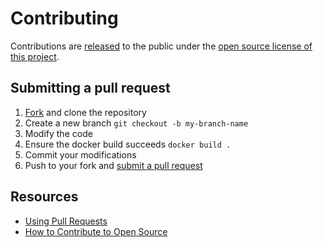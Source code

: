 # Contributing

Contributions are [released](https://help.github.com/articles/github-terms-of-service/#6-contributions-under-repository-license) to the public under the [open source license of this project](../LICENSE).

## Submitting a pull request

1. [Fork](https://github.com/kbuley/binpot/fork) and clone the repository
1. Create a new branch `git checkout -b my-branch-name`
1. Modify the code
1. Ensure the docker build succeeds `docker build .`
1. Commit your modifications
1. Push to your fork and [submit a pull request](https://github.com/kbuley/binpot/compare)

## Resources

- [Using Pull Requests](https://help.github.com/articles/about-pull-requests/)
- [How to Contribute to Open Source](https://opensource.guide/how-to-contribute/)
